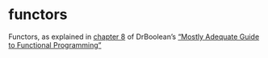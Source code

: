 # functors

Functors, as explained in [chapter 8](https://github.com/DrBoolean/mostly-adequate-guide/blob/master/ch8.md) of DrBoolean’s [“Mostly Adequate Guide to Functional Programming”](https://github.com/DrBoolean/mostly-adequate-guide)
